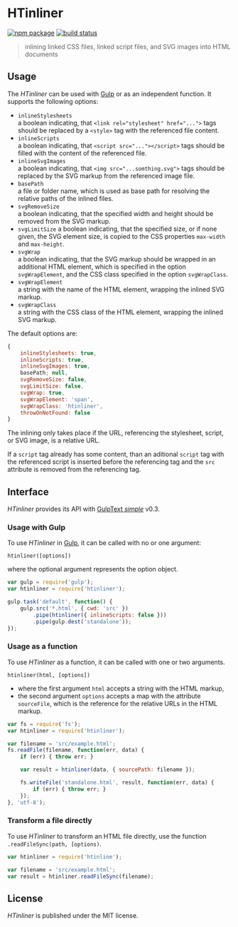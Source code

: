 # HTinliner

[![npm package][npm-img]][npm-url]
[![build status][travis-img]][travis-url]

> inlining linked CSS files, linked script files, and SVG images into HTML documents

## Usage

The _HTinliner_ can be used with [Gulp] or as an independent function.
It supports the following options:

* `inlineStylesheets`  
  a boolean indicating, that `<link rel="stylesheet" href="...">` tags should be replaced by a `<style>` tag with the referenced file content.
* `inlineScripts`  
  a boolean indicating, that `<script src="..."></script>` tags should be
  filled with the content of the referenced file.
* `inlineSvgImages`  
  a boolean indicating, that `<img src="...somthing.svg">` tags should be
  replaced by the SVG markup from the referenced image file.
* `basePath`  
  a file or folder name, which is used as base path for resolving the relative paths of the inlined files.
* `svgRemoveSize`  
  a boolean indicating, that the specified width and height should be removed
  from the SVG markup.
* `svgLimitSize`
  a boolean indicating, that the specified size, or if none given, the SVG element size,
  is copied to the CSS properties `max-width` and `max-height`.
* `svgWrap`  
  a boolean indicating, that the SVG markup should be wrapped in an additional
  HTML element, which is specified in the option `svgWrapElement`,
  and the CSS class specified in the option `svgWrapClass`.
* `svgWrapElement`  
  a string with the name of the HTML element, wrapping the inlined SVG markup.
* `svgWrapClass`  
  a string with the CSS class of the HTML element, wrapping the inlined SVG markup.

The default options are:

```js
{
    inlineStylesheets: true,
    inlineScripts: true,
    inlineSvgImages: true,
    basePath; null,
    svgRemoveSize: false,
    svgLimitSize: false,
    svgWrap: true,
    svgWrapElement: 'span',
    svgWrapClass: 'htinliner',
	throwOnNotFound: false
}
```

The inlining only takes place if the URL, referencing the stylesheet, script, or SVG image, is a relative URL.

If a `script` tag already has some content, than an aditional `script` tag
with the referenced script is inserted before the referencing tag
and the `src` attribute is removed from the referencing tag.

## Interface

_HTinliner_ provides its API with [GulpText _simple_][gulp-text-simple] v0.3.

### Usage with Gulp

To use _HTinliner_ in [Gulp], it can be called with no or one argument:

`htinliner([options])`

where the optional argument represents the option object.

```js
var gulp = require('gulp');
var htinliner = require('htinliner');

gulp.task('default', function() {
    gulp.src('*.html', { cwd: 'src' })
        .pipe(htinliner({ inlineScripts: false }))
        .pipe(gulp.dest('standalone'));
});
```

### Usage as a function

To use _HTinliner_ as a function, it can be called with one or two arguments.

`htinliner(html, [options])`

* where the first argument `html` accepts a string with the HTML markup,
* the second argument `options` accepts a map with the attribute `sourceFile`,
which is the reference for the relative URLs in the HTML markup.

```js
var fs = require('fs');
var htinliner = require('htinliner');

var filename = 'src/example.html';
fs.readFile(filename, function(err, data) {
    if (err) { throw err; }

    var result = htinliner(data, { sourcePath: filename });

    fs.writeFile('standalone.html', result, function(err, data) {
        if (err) { throw err; }
    });
}, 'utf-8');
```

### Transform a file directly

To use _HTinliner_ to transform an HTML file directly, use the function `.readFileSync(path, [options)`.

``` js
var htinliner = require('htinline');

var filename = 'src/example.html';
var result = htinliner.readFileSync(filename);
```

## License

_HTinliner_ is published under the MIT license.

[npm-url]: https://www.npmjs.com/package/htinliner
[npm-img]: https://img.shields.io/npm/v/htinliner.svg
[travis-img]: https://img.shields.io/travis/mastersign/htinliner/master.svg
[travis-url]: https://travis-ci.org/mastersign/htinliner
[Gulp]: http://gulpjs.com
[gulp-text-simple]: https://www.npmjs.com/package/gulp-text-simple
